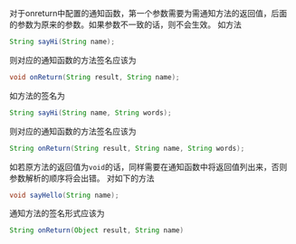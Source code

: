 对于onreturn中配置的通知函数，第一个参数需要为需通知方法的返回值，后面的参数为原来的参数。如果参数不一致的话，则不会生效。
如方法
```java
String sayHi(String name);
```
则对应的通知函数的方法签名应该为
```java
void onReturn(String result, String name);
```
如方法的签名为
```java
String sayHi(String name, String words);
```
则对应的通知函数的方法签名应该为
```java
String onReturn(String result, String name, String words);
```
如若原方法的返回值为`void`的话，同样需要在通知函数中将返回值列出来，否则参数解析的顺序将会出错。
对如下的方法
```java
void sayHello(String name);
```
通知方法的签名形式应该为
```java
String onReturn(Object result, String name)
```